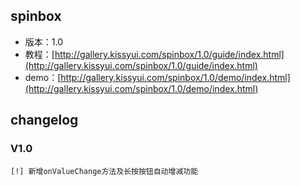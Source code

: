 ## spinbox

* 版本：1.0
* 教程：[http://gallery.kissyui.com/spinbox/1.0/guide/index.html](http://gallery.kissyui.com/spinbox/1.0/guide/index.html)
* demo：[http://gallery.kissyui.com/spinbox/1.0/demo/index.html](http://gallery.kissyui.com/spinbox/1.0/demo/index.html)

## changelog

### V1.0

    [!] 新增onValueChange方法及长按按钮自动增减功能


